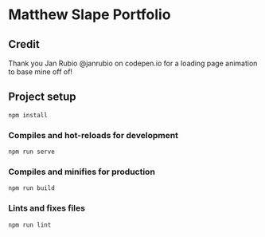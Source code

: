 # Matthew Slape Portfolio

## Credit

Thank you Jan Rubio @janrubio on codepen.io for a loading page animation to base mine off of!

## Project setup
```
npm install
```
### Compiles and hot-reloads for development
```
npm run serve
```
### Compiles and minifies for production
```
npm run build
```
### Lints and fixes files
```
npm run lint
```

